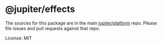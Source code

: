 @jupiter/effects
=======

The sources for this package are in the main [jupiter/platform](https://github.com/jupiter101/platform) repo. Please file issues and pull requests against that repo.

License: MIT
